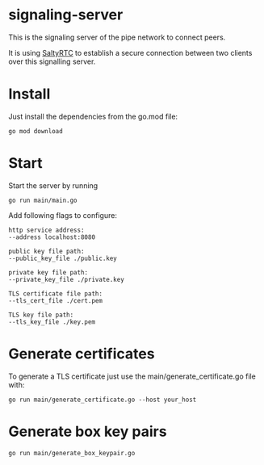 # signaling-server

This is the signaling server of the pipe network to connect peers.

It is using [SaltyRTC](https://github.com/saltyrtc/saltyrtc-meta) to establish a secure connection between two clients
over this signalling server.

# Install

Just install the dependencies from the go.mod file:

`go mod download`

# Start

Start the server by running 

```
go run main/main.go
```

Add following flags to configure:

```
http service address:
--address localhost:8080

public key file path:
--public_key_file ./public.key

private key file path:
--private_key_file ./private.key

TLS certificate file path:
--tls_cert_file ./cert.pem

TLS key file path:
--tls_key_file ./key.pem
```

# Generate certificates

To generate a TLS certificate just use the main/generate_certificate.go file with:

```
go run main/generate_certificate.go --host your_host
```

# Generate box key pairs

```
go run main/generate_box_keypair.go 
```
